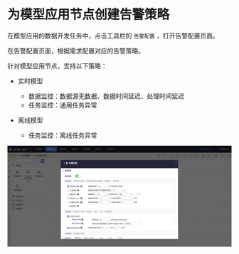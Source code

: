 # 为模型应用节点创建告警策略

在模型应用的数据开发任务中，点击工具栏的 `告警配置` ，打开告警配置页面。

在告警配置页面，根据需求配置对应的告警策略。

针对模型应用节点，支持以下策略：

- 实时模型
    - 数据监控：数据源无数据、数据时间延迟、处理时间延迟
    - 任务监控：通用任务异常

- 离线模型
    - 任务监控：离线任务异常


![-w1911](media/16377266458882.jpg)


